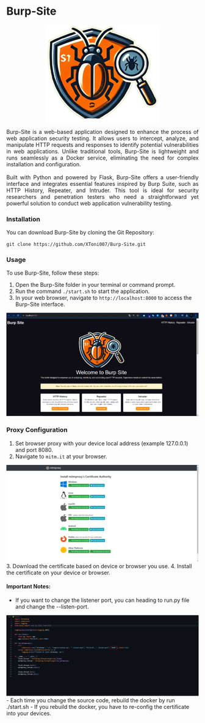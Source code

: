 # Burp-Site
<div align="center">
    <img src="/src/static/images/logo-2.png" width="300" style="margin: auto; display: block;"/>
</div>
<p align="justify">
    Burp-Site is a web-based application designed to enhance the process of web application security testing. It allows users to intercept, analyze, and manipulate HTTP requests and responses to identify potential vulnerabilities in web applications. Unlike traditional tools, Burp-Site is lightweight and runs seamlessly as a Docker service, eliminating the need for complex installation and configuration.
    <br><br>
    Built with Python and powered by Flask, Burp-Site offers a user-friendly interface and integrates essential features inspired by Burp Suite, such as HTTP History, Repeater, and Intruder. This tool is ideal for security researchers and penetration testers who need a straightforward yet powerful solution to conduct web application vulnerability testing.
</p>

### Installation
You can download Burp-Site by cloning the Git Repository:

```
git clone https://github.com/XToni007/Burp-Site.git
```

### Usage
To use Burp-Site, follow these steps:

1. Open the Burp-Site folder in your terminal or command prompt.
2. Run the command `./start.sh` to start the application.
3. In your web browser, navigate to `http://localhost:8000` to access the Burp-Site interface.
<img src="/src/static/images/homePage.png">

### Proxy Configuration

1. Set browser proxy with your device local address (example 127.0.0.1) and port 8080.
2. Navigate to `mitm.it` at your browser.
<img src="/src/static/images/mitm.it.png">
3. Download the certificate based on device or browser you use.
4. Install the certificate on your device or browser.


#### Important Notes:
- If you want to change the listener port, you can heading to run.py file and change the --listen-port.
<img src="/src/static/images/change-port.png">
- Each time you change the source code, rebuild the docker by run ./start.sh
- If you rebuild the docker, you have to re-config the certificate into your devices.



